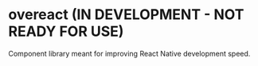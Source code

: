 # overeact (IN DEVELOPMENT - NOT READY FOR USE)
Component library meant for improving React Native development speed.
